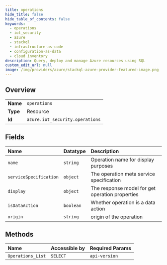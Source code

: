 ```yaml
---
title: operations
hide_title: false
hide_table_of_contents: false
keywords:
  - operations
  - iot_security
  - azure    
  - stackql
  - infrastructure-as-code
  - configuration-as-data
  - cloud inventory
description: Query, deploy and manage Azure resources using SQL
custom_edit_url: null
image: /img/providers/azure/stackql-azure-provider-featured-image.png
---
```

  
    

## Overview
<table><tbody>
<tr><td><b>Name</b></td><td><code>operations</code></td></tr>
<tr><td><b>Type</b></td><td>Resource</td></tr>
<tr><td><b>Id</b></td><td><code>azure.iot_security.operations</code></td></tr>
</tbody></table>

## Fields
| Name | Datatype | Description |
|:-----|:---------|:------------|
| `name` | `string` | Operation name for display purposes |
| `serviceSpecification` | `object` | The operation meta service specification |
| `display` | `object` | The response model for get operation properties |
| `isDataAction` | `boolean` | Whether operation is a data action |
| `origin` | `string` | origin of the operation |
## Methods
| Name | Accessible by | Required Params |
|:-----|:--------------|:----------------|
| `Operations_List` | `SELECT` | `api-version` |

